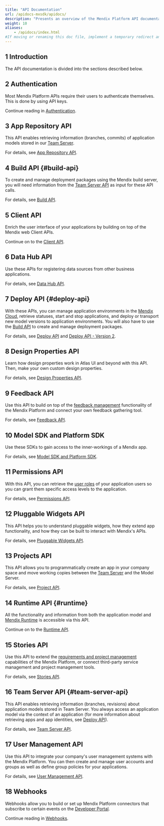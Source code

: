 ```yaml
---
title: "API Documentation"
url: /apidocs-mxsdk/apidocs/
description: "Presents an overview of the Mendix Platform API documentation, such as Runtime, Client, Feedback, and Deploy."
weight: 10
aliases:
    - /apidocs/index.html
#If moving or renaming this doc file, implement a temporary redirect and let the respective team know they should update the URL in the product. See Mapping to Products for more details.
---
```


## 1 Introduction

The API documentation is divided into the sections described below.

## 2 Authentication

Most Mendix Platform APIs require their users to authenticate themselves. This is done by using API keys.

Continue reading in [Authentication](/apidocs-mxsdk/apidocs/authentication/).

## 3 App Repository API

This API enables retrieving information (branches, commits) of application models stored in our [Team Server](/developerportal/collaborate/team-server/).

For details, see [App Repository API](/apidocs-mxsdk/apidocs/app-repository-api/).

## 4 Build API {#build-api}

To create and manage deployment packages using the Mendix build server, you will need information from the [Team Server API](#team-server-api) as input for these API calls.

For details, see [Build API](/apidocs-mxsdk/apidocs/build-api/).

## 5 Client API

Enrich the user interface of your applications by building on top of the Mendix web Client APIs.

Continue on to the [Client API](/apidocs-mxsdk/apidocs/client-api/).

## 6 Data Hub API

Use these APIs for registering data sources from other business applications.

For details, see [Data Hub API](/apidocs-mxsdk/apidocs/data-hub-apis/).

## 7 Deploy API {#deploy-api}

With these APIs, you can manage application environments in the [Mendix Cloud](/developerportal/deploy/mendix-cloud-deploy/), retrieve statuses, start and stop applications, and deploy or transport new model versions to application environments. You will also have to use the [Build API](#build-api) to create and manage deployment packages.

For details, see [Deploy API](/apidocs-mxsdk/apidocs/deploy-api/) and [Deploy API - Version 2](/apidocs-mxsdk/apidocs/deploy-api-2/).

## 8 Design Properties API

Learn how design properties work in Atlas UI and beyond with this API. Then, make your own custom design properties.

For details, see [Design Properties API](/apidocs-mxsdk/apidocs/design-properties/).

## 9 Feedback API

Use this API to build on top of the [feedback management](/developerportal/collaborate/feedback/) functionality of the Mendix Platform and connect your own feedback gathering tool.

For details, see [Feedback API](/apidocs-mxsdk/apidocs/feedback-api/).

## 10 Model SDK and Platform SDK

Use these SDKs to gain access to the inner-workings of a Mendix app.

For details, see [Model SDK and Platform SDK](/apidocs-mxsdk/apidocs/model-platform-sdk/).

## 11 Permissions API

With this API, you can retrieve the [user roles](/refguide/user-roles/) of your application users so you can grant them specific access levels to the application.

For details, see [Permissions API](/apidocs-mxsdk/apidocs/permissions-api/).

## 12 Pluggable Widgets API

This API helps you to understand pluggable widgets, how they extend app functionality, and how they can be built to interact with Mendix's APIs.

For details, see [Pluggable Widgets API](/apidocs-mxsdk/apidocs/pluggable-widgets/).

## 13 Projects API

This API allows you to programmatically create an app in your company space and move working copies between the [Team Server](/developerportal/collaborate/team-server/) and the Model Server.

For details, see [Project API](/apidocs-mxsdk/apidocs/projects-api/).

## 14 Runtime API {#runtime}

All the functionality and information from both the application model and [Mendix Runtime](/refguide/runtime/) is accessible via this API.

Continue on to the [Runtime API](/apidocs-mxsdk/apidocs/runtime-api/).

## 15 Stories API

Use this API to extend the [requirements and project management](/developerportal/collaborate/stories/) capabilities of the Mendix Platform, or connect third-party service management and project management tools.

For details, see [Stories API](/apidocs-mxsdk/apidocs/stories-api/).

## 16 Team Server API {#team-server-api}

This API enables retrieving information (branches, revisions) about application models stored in Team Server. You always access an application model via the context of an application (for more information about retrieving apps and app identities, see [Deploy API](#deploy-api)).

For details, see [Team Server API](/apidocs-mxsdk/apidocs/team-server-api/).

## 17 User Management API

Use this API to integrate your company's user management systems with the Mendix Platform. You can then create and manage user accounts and groups as well as define group policies for your applications.

For details, see [User Management API](/apidocs-mxsdk/apidocs/user-management-api/).

## 18 Webhooks

Webhooks allow you to build or set up Mendix Platform connectors that subscribe to certain events on the [Developer Portal](/developerportal/).

Continue reading in [Webhooks](/apidocs-mxsdk/apidocs/webhooks-sprints/).
